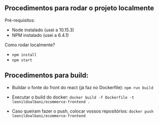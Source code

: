 ## Procedimentos para rodar o projeto localmente

Pré-requisitos:

- Node instalado (usei a 10.15.3)
- NPM instalado (usei a 6.4.1)

Como rodar localmente?
- `npm install`
- `npm start`

## Procedimentos para build:
- Buildar o fonte do front do react (já faz no Dockerfile): `npm run build`

- Executar o build do docker: `docker build -f Dockerfile -t leonildoalbani/ecommerce-frontend .`

- Caso queiram fazer o push, colocar vossos repositórios: `docker push leonildoalbani/ecommerce-frontend`